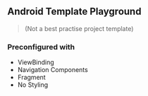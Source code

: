 ## Android Template Playground 

> (Not a best practise project template)


### Preconfigured with

- ViewBinding
- Navigation Components
- Fragment
- No Styling
